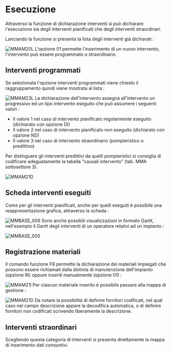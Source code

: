 # Esecuzione
Attraverso la funzione di dichiarazione interventi si può dichiarare l'esecuzione sia degli interventi pianificati che degli interventi straordinari.

Lanciando la funzione si presenta la lista degli interventi già dichiarati : 


![MMAM20L](https://doc.smeup.com/immagini/MMBASE_03/MMAM20L.png)
L'opzione 01 permette l'inserimento di un nuovo intervento, l'intervento può essere programmato o straordinario.

## Interventi programmati
Se selezionata l'opzione interventi programmati viene chiesto il raggruppamento quindi viene mostrata al lista : 


![MMAM23L](https://doc.smeup.com/immagini/MMBASE_03/MMAM23L.png)
La dichiarazione dell'intervento assegna all'intervento un progressivo ed un tipo intervento eseguito che può assumere i seguenti valori : 

- Il valore 1 nel caso di intervento pianificato regolarmente eseguito (dichiarato con opzione DI)
- Il valore 2 nel caso di intervento pianificato non eseguito (dichiarato con opzione ND)
- Il valore 3 nel caso di intervento straordinario (pompieristico o predittivo)


Per distinguere gli interventi predittivi da quelli pompieristici si consiglia di codificare adeguatamente la tabella "causali intervento" (tab. MMA sottosettore 3).

![MMAM21D](https://doc.smeup.com/immagini/MMBASE_03/MMAM21D.png)
## Scheda interventi eseguiti
Come per gli interventi pianificati, anche per quelli eseguiti è possibile una reappresentazione grafica, attraverso la scheda : 


![MMBASE_006](https://doc.smeup.com/immagini/MMBASE_03/MMBASE_006.png)
Sono anche possibili visualizzazioni in formato Gantt, nell'esempio il Gantt degli interventi di un operatore relativi ad un impianto : 


![MMBASE_005](https://doc.smeup.com/immagini/MMBASE_03/MMBASE_005.png)
## Registrazione materiali
Il comando funzione F8 permette la dichiarazione dei materiali impiegati che possono essere richiamati dalla distinta di manutenzione dell'impianto (opzione RI) oppure inseriti manualmente (opzione 01) : 


![MMAM21I](https://doc.smeup.com/immagini/MMBASE_03/MMAM21I.png)
Per ciascun materiale inserito è possibile passare alla mappa di gestione : 


![MMAM21D](https://doc.smeup.com/immagini/MMBASE_03/MMAM21D.png)
Da notare la possibilità di definire fornitori codificati, nel qual caso nel campo descrizione appare la decodifica automatica, o di definire fornitori non codificati scrivendo liberamente la descrizione.


## Interventi straordinari
Scegliendo questa categoria di interventi si presenta direttamente la mappa di inserimento dati consuntivi.

